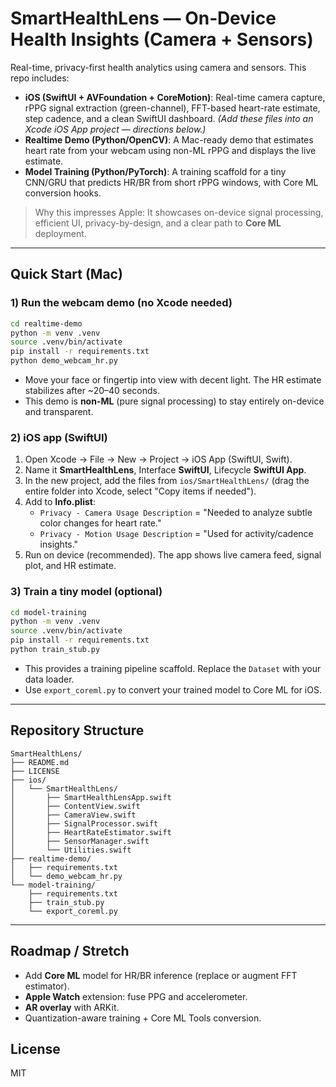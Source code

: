# SmartHealthLens — On‑Device Health Insights (Camera + Sensors)

Real-time, privacy-first health analytics using camera and sensors. This repo includes:
- **iOS (SwiftUI + AVFoundation + CoreMotion)**: Real-time camera capture, rPPG signal extraction (green-channel), FFT-based heart-rate estimate, step cadence, and a clean SwiftUI dashboard. *(Add these files into an Xcode iOS App project — directions below.)*
- **Realtime Demo (Python/OpenCV)**: A Mac-ready demo that estimates heart rate from your webcam using non-ML rPPG and displays the live estimate.
- **Model Training (Python/PyTorch)**: A training scaffold for a tiny CNN/GRU that predicts HR/BR from short rPPG windows, with Core ML conversion hooks.

> Why this impresses Apple: It showcases on-device signal processing, efficient UI, privacy-by-design, and a clear path to **Core ML** deployment.

---

## Quick Start (Mac)

### 1) Run the webcam demo (no Xcode needed)
```bash
cd realtime-demo
python -m venv .venv
source .venv/bin/activate
pip install -r requirements.txt
python demo_webcam_hr.py
```
- Move your face or fingertip into view with decent light. The HR estimate stabilizes after ~20–40 seconds.
- This demo is **non-ML** (pure signal processing) to stay entirely on-device and transparent.

### 2) iOS app (SwiftUI)
1. Open Xcode → File → New → Project → iOS App (SwiftUI, Swift).
2. Name it **SmartHealthLens**, Interface **SwiftUI**, Lifecycle **SwiftUI App**.
3. In the new project, add the files from `ios/SmartHealthLens/` (drag the entire folder into Xcode, select "Copy items if needed").
4. Add to **Info.plist**:
   - `Privacy - Camera Usage Description` = "Needed to analyze subtle color changes for heart rate."
   - `Privacy - Motion Usage Description` = "Used for activity/cadence insights."
5. Run on device (recommended). The app shows live camera feed, signal plot, and HR estimate.

### 3) Train a tiny model (optional)
```bash
cd model-training
python -m venv .venv
source .venv/bin/activate
pip install -r requirements.txt
python train_stub.py
```
- This provides a training pipeline scaffold. Replace the `Dataset` with your data loader.
- Use `export_coreml.py` to convert your trained model to Core ML for iOS.

---

## Repository Structure

```
SmartHealthLens/
├── README.md
├── LICENSE
├── ios/
│   └── SmartHealthLens/
│       ├── SmartHealthLensApp.swift
│       ├── ContentView.swift
│       ├── CameraView.swift
│       ├── SignalProcessor.swift
│       ├── HeartRateEstimator.swift
│       ├── SensorManager.swift
│       └── Utilities.swift
├── realtime-demo/
│   ├── requirements.txt
│   └── demo_webcam_hr.py
└── model-training/
    ├── requirements.txt
    ├── train_stub.py
    └── export_coreml.py
```

---

## Roadmap / Stretch
- Add **Core ML** model for HR/BR inference (replace or augment FFT estimator).
- **Apple Watch** extension: fuse PPG and accelerometer.
- **AR overlay** with ARKit.
- Quantization-aware training + Core ML Tools conversion.

## License
MIT
